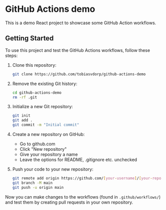 # GitHub Actions demo

This is a demo React project to showcase some GitHub Action workflows.

## Getting Started


To use this project and test the GitHub Actions workflows, follow these steps:

1. Clone this repository:
   ```bash
   git clone https://github.com/tobiasvdorp/github-actions-demo
   ```

2. Remove the existing Git history:

   ```bash
   cd github-actions-demo
   rm -rf .git
   ```

3. Initialize a new Git repository:

   ```bash
   git init
   git add .
   git commit -m "Initial commit"
   ```

4. Create a new repository on GitHub:

   - Go to github.com
   - Click "New repository"
   - Give your repository a name
   - Leave the options for README, .gitignore etc. unchecked

5. Push your code to your new repository:
   ```bash
   git remote add origin https://github.com/[your-username]/[your-repo-name].git
   git branch -M main
   git push -u origin main
   ```

Now you can make changes to the workflows (found in `.github/workflows/`) and test them by creating pull requests in your own repository.
